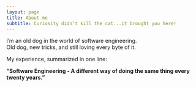 ```yaml
---
layout: page
title: About me
subtitle: Curiosity didn’t kill the cat...it brought you here!
---
```

I’m an old dog in the world of software engineering.  
Old dog, new tricks, and still loving every byte of it.

My experience, summarized in one line:  

**“Software Engineering - A different way of doing the same thing every twenty years.”**
